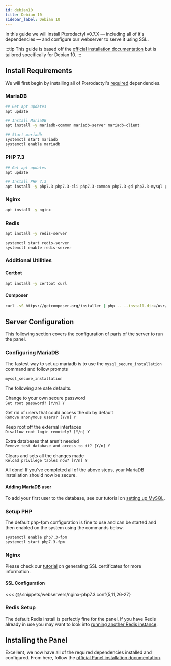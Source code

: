 ```yaml
---
id: debian10
title: Debian 10
sidebar_label: Debian 10
---
```


In this guide we will install Pterodactyl v0.7.X — including all of it's dependencies — and configure our webserver to serve it using SSL.

:::tip
This guide is based off the [official installation documentation](/docs/0.7/panel/getting_started) but is tailored specifically for Debian 10.
:::

## Install Requirements

We will first begin by installing all of Pterodactyl's [required](/docs/0.7/panel/getting_started#dependencies) dependencies.

### MariaDB

```bash
## Get apt updates
apt update

## Install MariaDB
apt install -y mariadb-common mariadb-server mariadb-client

## Start mariadb
systemctl start mariadb
systemctl enable mariadb
```

### PHP 7.3

```bash
## Get apt updates
apt update

## Install PHP 7.3
apt install -y php7.3 php7.3-cli php7.3-common php7.3-gd php7.3-mysql php7.3-mbstring php7.3-bcmath php7.3-xml php7.3-fpm php7.3-curl php7.3-zip
```

### Nginx

```bash
apt install -y nginx
```

### Redis

```bash
apt install -y redis-server

systemctl start redis-server
systemctl enable redis-server
```

### Additional Utilities

#### Certbot

```bash
apt install -y certbot curl
```

#### Composer

```bash
curl -sS https://getcomposer.org/installer | php -- --install-dir=/usr/local/bin --filename=composer
```

## Server Configuration

This following section covers the configuration of parts of the server to run the panel.

### Configuring MariaDB

The fastest way to set up mariadb is to use the `mysql_secure_installation` command and follow prompts

```bash
mysql_secure_installation
```

The following are safe defaults.

Change to your own secure password  
`Set root password? [Y/n] Y`

Get rid of users that could access the db by default  
`Remove anonymous users? [Y/n] Y`

Keep root off the external interfaces  
`Disallow root login remotely? [Y/n] Y`

Extra databases that aren't needed  
`Remove test database and access to it? [Y/n] Y`

Clears and sets all the changes made  
`Reload privilege tables now? [Y/n] Y`

All done! If you've completed all of the above steps, your MariaDB installation should now be secure.

#### Adding MariaDB user

To add your first user to the database, see our tutorial on [setting up MySQL](/tutorials/mysql_setup.md).

### Setup PHP

The default php-fpm configuration is fine to use and can be started and then enabled on the system using the
commands below.

```bash
systemctl enable php7.3-fpm
systemctl start php7.3-fpm
```

### Nginx

Please check our [tutorial](/tutorials/creating_ssl_certificates.md) on generating SSL certificates for more information.

#### SSL Configuration

<<< @/.snippets/webservers/nginx-php7.3.conf{5,11,26-27}

### Redis Setup

The default Redis install is perfectly fine for the panel. If you have Redis already in use you may want to look into
[running another Redis instance](https://community.pivotal.io/s/article/How-to-setup-and-run-multiple-Redis-server-instances-on-a-Linux-host).

## Installing the Panel

Excellent, we now have all of the required dependencies installed and configured. From here, follow the [official Panel installation documentation](/docs/0.7/panel/getting_started#download-files).
